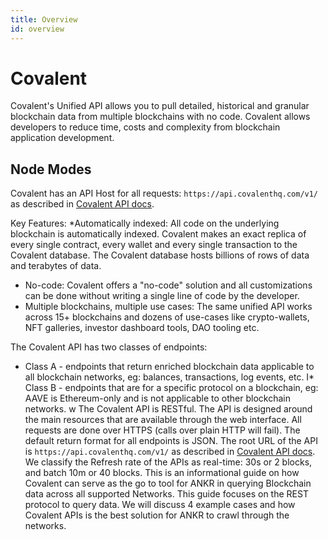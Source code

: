 ```yaml
---
title: Overview
id: overview
---
```


# Covalent
Covalent's Unified API allows you to pull detailed, historical and granular blockchain data from multiple blockchains with no code. 
Covalent allows developers to reduce time, costs and complexity from blockchain application development.

## Node Modes
Covalent has an API Host for all requests: `https://api.covalenthq.com/v1/` as described in [Covalent API docs](https://www.covalenthq.com/docs/api/#/0/0/USD/1).

Key Features:
*Automatically indexed: All code on the underlying blockchain is automatically indexed. Covalent makes an exact replica of every single contract, every wallet and every single transaction to the Covalent database. The Covalent database hosts billions of rows of data and terabytes of data.
* No-code: Covalent offers a "no-code" solution and all customizations can be done without writing a single line of code by the developer.
* Multiple blockchains, multiple use cases: The same unified API works across 15+ blockchains and dozens of use-cases like crypto-wallets, NFT galleries, investor dashboard tools, DAO tooling etc.

The Covalent API has two classes of endpoints:
* Class A - endpoints that return enriched blockchain data applicable to all blockchain networks, eg: balances, transactions, log events, etc.
I* Class B - endpoints that are for a specific protocol on a blockchain, eg: AAVE is Ethereum-only and is not applicable to other blockchain networks.
w
The Covalent API is RESTful. 
The API is designed around the main resources that are available through the web interface. 
All requests are done over HTTPS (calls over plain HTTP will fail). 
The default return format for all endpoints is JSON. 
The root URL of the API is `https://api.covalenthq.com/v1/` as described in [Covalent API docs](https://www.covalenthq.com/docs/api/#/0/0/USD/1).
We classify the Refresh rate of the APIs as real-time: 30s or 2 blocks, and batch 10m or 40 blocks.
This is an informational guide on how Covalent can serve as the go to tool for ANKR in querying Blockchain data across all supported Networks. 
This guide focuses on the REST protocol to query data. 
We will discuss 4 example cases and how Covalent APIs is the best solution for ANKR to crawl through the networks.
